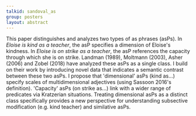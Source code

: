 ```yaml
---
talkid: sandoval_as
group: posters
layout: abstract
---
```


This paper distinguishes and analyzes two types of as phrases (asPs). In *Eloise is kind as a teacher*, the asP specifies a dimension of Eloise's kindness. In *Eloise is on strike as a teacher*, the asP references the capacity through which she is on strike. Landman (1989), Moltmann (2003), Asher (2006) and Zobel (2018) have analyzed these asPs as a single class. I build on their work by introducing novel data that indicates a semantic contrast between these two asPs. I propose that 'dimensional' asPs (kind as...) specify scales of multidimensional adjectives (using Sassoon 2016's definition). 'Capacity' asPs (on strike as...) link with a wider range of predicates via Kratzerian situations. Treating dimensional asPs as a distinct class specifically provides a new perspective for understanding subsective modification (e.g. kind teacher) and similative asPs.